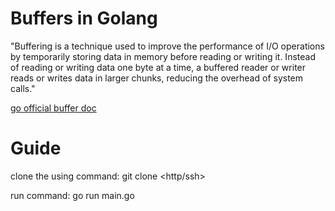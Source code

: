 # Buffers in Golang

"Buffering is a technique used to improve the performance of I/O operations by temporarily storing data in memory before reading or writing it. Instead of reading or writing data one byte at a time, a buffered reader or writer reads or writes data in larger chunks, reducing the overhead of system calls."

[go official buffer doc](https://pkg.go.dev/bufio)

# Guide

clone the using command:  git clone <http/ssh>

run command: go run main.go
